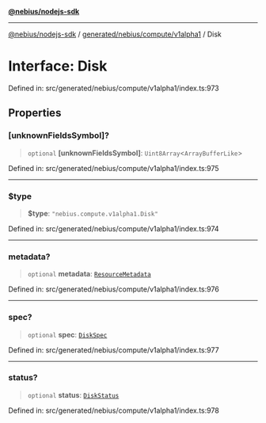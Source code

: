 [**@nebius/nodejs-sdk**](../../../../../README.md)

---

[@nebius/nodejs-sdk](../../../../../README.md) / [generated/nebius/compute/v1alpha1](../README.md) / Disk

# Interface: Disk

Defined in: src/generated/nebius/compute/v1alpha1/index.ts:973

## Properties

### \[unknownFieldsSymbol\]?

> `optional` **\[unknownFieldsSymbol\]**: `Uint8Array`\<`ArrayBufferLike`\>

Defined in: src/generated/nebius/compute/v1alpha1/index.ts:975

---

### $type

> **$type**: `"nebius.compute.v1alpha1.Disk"`

Defined in: src/generated/nebius/compute/v1alpha1/index.ts:974

---

### metadata?

> `optional` **metadata**: [`ResourceMetadata`](../../../common/v1/interfaces/ResourceMetadata.md)

Defined in: src/generated/nebius/compute/v1alpha1/index.ts:976

---

### spec?

> `optional` **spec**: [`DiskSpec`](DiskSpec.md)

Defined in: src/generated/nebius/compute/v1alpha1/index.ts:977

---

### status?

> `optional` **status**: [`DiskStatus`](DiskStatus.md)

Defined in: src/generated/nebius/compute/v1alpha1/index.ts:978
